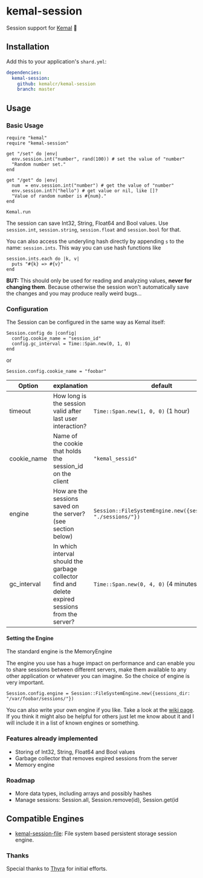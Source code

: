 # kemal-session

Session support for [Kemal](https://github.com/sdogruyol/kemal) :rocket:

## Installation

Add this to your application's `shard.yml`:

```yaml
dependencies:
  kemal-session:
    github: kemalcr/kemal-session
    branch: master
```

## Usage

### Basic Usage

```crystal
require "kemal"
require "kemal-session"

get "/set" do |env|
  env.session.int("number", rand(100)) # set the value of "number"
  "Random number set."
end

get "/get" do |env|
  num  = env.session.int("number") # get the value of "number"
  env.session.int?("hello") # get value or nil, like []?
  "Value of random number is #{num}."
end

Kemal.run
```
The session can save Int32, String, Float64 and Bool values. Use ```session.int```, ```session.string```, ```session.float``` and ```session.bool``` for that.

You can also access the underyling hash directly by appending ``s`` to the name: ``session.ints``. This way you can use hash functions like
```crystal
session.ints.each do |k, v|
  puts "#{k} => #{v}"
end
```

**BUT:** This should only be used for reading and analyzing values, **never for changing them**. Because otherwise the session won't automatically save the changes and you may produce really weird bugs... 

### Configuration

The Session can be configured in the same way as Kemal itself:
```crystal
Session.config do |config|
  config.cookie_name = "session_id"
  config.gc_interval = Time::Span.new(0, 1, 0)
end
```
or
```crystal
Session.config.cookie_name = "foobar"
```

| Option  | explanation | default |
|---|---|---|
| timeout | How long is the session valid after last user interaction?  | ```Time::Span.new(1, 0, 0)``` (1 hour)  |
| cookie_name | Name of the cookie that holds the session_id on the client | ```"kemal_sessid"``` |
| engine | How are the sessions saved on the server? (see section below) | ```Session::FileSystemEngine.new({sessions_dir: "./sessions/"})``` |
| gc_interval | In which interval should the garbage collector find and delete expired sessions from the server?  | ```Time::Span.new(0, 4, 0)``` (4 minutes)  |

#### Setting the Engine
The standard engine is the MemoryEngine 
 
The engine you use has a huge impact on performance and can enable you to share sessions between different servers, make them available to any other application or whatever you can imagine. So the choice of engine is very important.

```crystal
Session.config.engine = Session::FileSystemEngine.new({sessions_dir: "/var/foobar/sessions/"})
```
You can also write your own engine if you like. Take a look at the [wiki page](https://github.com/kemalcr/kemal-session/wiki/Creating-your-own-engine). If you think it might also be helpful for others just let me know about it and I will include it in a list of known engines or something.

### Features already implemented
- Storing of Int32, String, Float64 and Bool values
- Garbage collector that removes expired sessions from the server
- Memory engine

### Roadmap
- More data types, including arrays and possibly hashes
- Manage sessions: Session.all, Session.remove(id), Session.get(id

## Compatible Engines

- [kemal-session-file](https://github.com/kemalcr/kemal-session-file): File system based persistent storage session engine.

### Thanks

Special thanks to [Thyra](https://github.com/Thyra) for initial efforts.